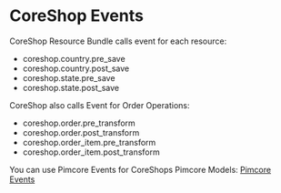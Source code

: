 # CoreShop Events

CoreShop Resource Bundle calls event for each resource:

 - coreshop.country.pre_save
 - coreshop.country.post_save
 - coreshop.state.pre_save
 - coreshop.state.post_save

CoreShop also calls Event for Order Operations:

 - coreshop.order.pre_transform
 - coreshop.order.post_transform
 - coreshop.order_item.pre_transform
 - coreshop.order_item.post_transform

You can use Pimcore Events for CoreShops Pimcore Models: [Pimcore Events](https://www.pimcore.org/docs/5.0.0/Extending_Pimcore/Event_API_and_Event_Manager.html)
